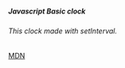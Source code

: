 ##### Javascript Basic clock
###### This clock made with setInterval.

[MDN](https://developer.mozilla.org/en-US/docs/Web/API/WindowOrWorkerGlobalScope/setInterval)